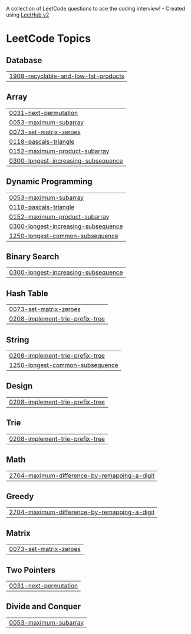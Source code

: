 A collection of LeetCode questions to ace the coding interview! - Created using [LeetHub v2](https://github.com/arunbhardwaj/LeetHub-2.0)
<!---LeetCode Topics Start-->
# LeetCode Topics
## Database
|  |
| ------- |
| [1908-recyclable-and-low-fat-products](https://github.com/VITianLalit/LeetCodeProblemSolution.github.io/tree/master/1908-recyclable-and-low-fat-products) |
## Array
|  |
| ------- |
| [0031-next-permutation](https://github.com/VITianLalit/LeetCodeProblemSolution.github.io/tree/master/0031-next-permutation) |
| [0053-maximum-subarray](https://github.com/VITianLalit/LeetCodeProblemSolution.github.io/tree/master/0053-maximum-subarray) |
| [0073-set-matrix-zeroes](https://github.com/VITianLalit/LeetCodeProblemSolution.github.io/tree/master/0073-set-matrix-zeroes) |
| [0118-pascals-triangle](https://github.com/VITianLalit/LeetCodeProblemSolution.github.io/tree/master/0118-pascals-triangle) |
| [0152-maximum-product-subarray](https://github.com/VITianLalit/LeetCodeProblemSolution.github.io/tree/master/0152-maximum-product-subarray) |
| [0300-longest-increasing-subsequence](https://github.com/VITianLalit/LeetCodeProblemSolution.github.io/tree/master/0300-longest-increasing-subsequence) |
## Dynamic Programming
|  |
| ------- |
| [0053-maximum-subarray](https://github.com/VITianLalit/LeetCodeProblemSolution.github.io/tree/master/0053-maximum-subarray) |
| [0118-pascals-triangle](https://github.com/VITianLalit/LeetCodeProblemSolution.github.io/tree/master/0118-pascals-triangle) |
| [0152-maximum-product-subarray](https://github.com/VITianLalit/LeetCodeProblemSolution.github.io/tree/master/0152-maximum-product-subarray) |
| [0300-longest-increasing-subsequence](https://github.com/VITianLalit/LeetCodeProblemSolution.github.io/tree/master/0300-longest-increasing-subsequence) |
| [1250-longest-common-subsequence](https://github.com/VITianLalit/LeetCodeProblemSolution.github.io/tree/master/1250-longest-common-subsequence) |
## Binary Search
|  |
| ------- |
| [0300-longest-increasing-subsequence](https://github.com/VITianLalit/LeetCodeProblemSolution.github.io/tree/master/0300-longest-increasing-subsequence) |
## Hash Table
|  |
| ------- |
| [0073-set-matrix-zeroes](https://github.com/VITianLalit/LeetCodeProblemSolution.github.io/tree/master/0073-set-matrix-zeroes) |
| [0208-implement-trie-prefix-tree](https://github.com/VITianLalit/LeetCodeProblemSolution.github.io/tree/master/0208-implement-trie-prefix-tree) |
## String
|  |
| ------- |
| [0208-implement-trie-prefix-tree](https://github.com/VITianLalit/LeetCodeProblemSolution.github.io/tree/master/0208-implement-trie-prefix-tree) |
| [1250-longest-common-subsequence](https://github.com/VITianLalit/LeetCodeProblemSolution.github.io/tree/master/1250-longest-common-subsequence) |
## Design
|  |
| ------- |
| [0208-implement-trie-prefix-tree](https://github.com/VITianLalit/LeetCodeProblemSolution.github.io/tree/master/0208-implement-trie-prefix-tree) |
## Trie
|  |
| ------- |
| [0208-implement-trie-prefix-tree](https://github.com/VITianLalit/LeetCodeProblemSolution.github.io/tree/master/0208-implement-trie-prefix-tree) |
## Math
|  |
| ------- |
| [2704-maximum-difference-by-remapping-a-digit](https://github.com/VITianLalit/LeetCodeProblemSolution.github.io/tree/master/2704-maximum-difference-by-remapping-a-digit) |
## Greedy
|  |
| ------- |
| [2704-maximum-difference-by-remapping-a-digit](https://github.com/VITianLalit/LeetCodeProblemSolution.github.io/tree/master/2704-maximum-difference-by-remapping-a-digit) |
## Matrix
|  |
| ------- |
| [0073-set-matrix-zeroes](https://github.com/VITianLalit/LeetCodeProblemSolution.github.io/tree/master/0073-set-matrix-zeroes) |
## Two Pointers
|  |
| ------- |
| [0031-next-permutation](https://github.com/VITianLalit/LeetCodeProblemSolution.github.io/tree/master/0031-next-permutation) |
## Divide and Conquer
|  |
| ------- |
| [0053-maximum-subarray](https://github.com/VITianLalit/LeetCodeProblemSolution.github.io/tree/master/0053-maximum-subarray) |
<!---LeetCode Topics End-->